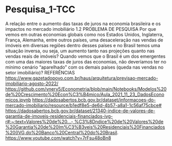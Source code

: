 # Pesquisa_1-TCC
A relação entre o aumento das taxas de juros na economia brasileira e os impactos no mercado imobiliário
1.2	PROBLEMA DE PESQUISA
Por que vemos em outras economias globais como nos Estados Unidos, Inglaterra, França, Alemanha, entre outros países, uma desaceleração nas vendas de imóveis em diversas regiões dentro desses países e no Brasil temos uma situação inversa, ou seja, um aumento tanto nas projeções quanto nas vendas reais de imóveis? Quando vemos que o Brasil é um dos emergentes com uma das maiores taxas de juros das economias, não deveríamos ter no mínimo cenário “aparelhado” com os demais países (queda nas vendas no setor imobiliário)?
REFERÊNCIAS
https://www.gazetadopovo.com.br/haus/arquitetura/previsao-mercado-imobiliario-agosto-2022/
https://github.com/vnery5/Econometria/blob/main/Notebooks/Modelos%20de%20Crescimento%20Econ%C3%B4mico/Aula_2021_11_23_DadosEconomicos.ipynb
https://dadosabertos.bcb.gov.br/dataset/informacoes-do-mercado-imobiliario/resource/b1edf8e5-de6d-4b57-a8a1-1c56af75cbce#
https://dadosabertos.bcb.gov.br/dataset/21340-indice-de-valores-de-garantia-de-imoveis-residenciais-financiados-ivg-r#:~:text=Valores%20de%20...-,%C3%8Dndice%20de%20Valores%20de%20Garantia%20de%20Im%C3%B3veis%20Residenciais%20Financiados%20(IVG,do%20Banco%20Central%20do%20Brasil.
https://www.youtube.com/watch?v=7rFsu48oBn8
